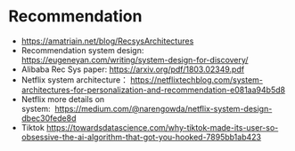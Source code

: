# Recommendation


- https://amatriain.net/blog/RecsysArchitectures
- Recommendation system design: https://eugeneyan.com/writing/system-design-for-discovery/
- Alibaba Rec Sys paper: https://arxiv.org/pdf/1803.02349.pdf
- Netflix system architecture： https://netflixtechblog.com/system-architectures-for-personalization-and-recommendation-e081aa94b5d8
- Netflix more details on system:  https://medium.com/@narengowda/netflix-system-design-dbec30fede8d
- Tiktok https://towardsdatascience.com/why-tiktok-made-its-user-so-obsessive-the-ai-algorithm-that-got-you-hooked-7895bb1ab423
